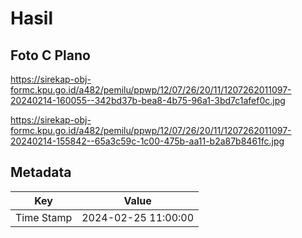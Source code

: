 # Hasil

## Foto C Plano

https://sirekap-obj-formc.kpu.go.id/a482/pemilu/ppwp/12/07/26/20/11/1207262011097-20240214-160055--342bd37b-bea8-4b75-96a1-3bd7c1afef0c.jpg

https://sirekap-obj-formc.kpu.go.id/a482/pemilu/ppwp/12/07/26/20/11/1207262011097-20240214-155842--65a3c59c-1c00-475b-aa11-b2a87b8461fc.jpg


## Metadata

| Key        | Value               |
| ---------- | ------------------- |
| Time Stamp | 2024-02-25 11:00:00 |



